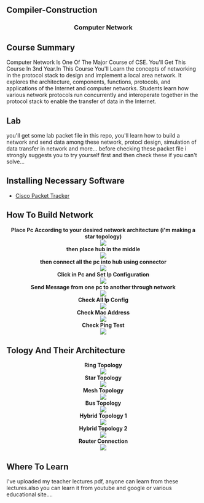 ## Compiler-Construction
<h3 align="center" > Computer Network </h1>

## Course Summary
Computer Network Is One Of The Major Course of CSE. You'll Get This Course In 3nd Year.In This Course You'll Learn the concepts of networking in the protocol stack to design and implement a local area network. It explores the architecture, components, functions, protocols, and applications of the Internet and computer networks. Students learn how various network protocols run concurrently and interoperate together in the protocol stack to enable the transfer of data in the Internet.

## Lab 
you'll get some lab packet file in this repo, you'll learn how to build a network and send data among these network, protocl design, simulation of data transfer in network and more... before checking these packet file i strongly suggests you to try yourself first and then check these if you can't solve...

## Installing Necessary Software
- [Cisco Packet Tracker](https://www.computernetworkingnotes.com/ccna-study-guide/download-packet-tracer-for-windows-and-linux.html)


## How To Build Network 
<p align="center">
  <b>Place Pc According to your desired network architecture (i'm making a star topology)</b><br>
    <img src="ss/1.png"><br>
   <b>then place hub in the middle</b><br>
    <img src="ss/2.png"><br>
    <b>then connect all the pc into hub using connector</b><br>
    <img src="ss/4.png"><br>
    <b>Click in Pc and Set Ip Configuration</b><br>
    <img src="ss/5.png"><br>
    <b>Send Message from one pc to another through network</b><br>
    <img src="ss/6.png"><br>
    <b>Check All Ip Config</b><br>
    <img src="ss/IP Config All.PNG"><br>
    <b>Check Mac Address</b><br>
    <img src="ss/Mac Address.PNG"><br>
    <b>Check Ping Test</b><br>
    <img src="ss/Ping Task.PNG"><br>
</p>

## Tology And Their Architecture
<p align="center">
  <b>Ring Topology</b><br>
    <img src="ss/Ring Topology.PNG"><br>
   <b>Star Topology</b><br>
    <img src="ss/Star Topology.PNG"><br>
    <b>Mesh Topology</b><br>
    <img src="ss/Mesh Topology.PNG"><br>
    <b>Bus Topology</b><br>
    <img src="ss/Bus Topology.PNG"><br>
    <b>Hybrid Topology 1</b><br>
    <img src="ss/Hybrid 1.PNG"><br>
    <b>Hybrid Topology 2</b><br>
    <img src="ss/Hybrid 2.PNG"><br>
    <b>Router Connection</b><br>
    <img src="ss/Router Connection.PNG"><br>
</p>


## Where To Learn
I've uploaded my teacher lectures pdf, anyone can learn from these lectures.also you can learn it from youtube and google or various educational site....
